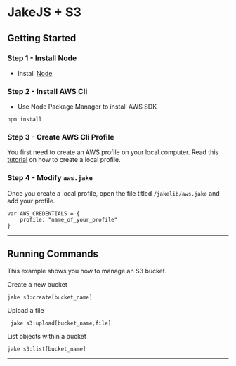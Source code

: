 # JakeJS + S3


## Getting Started

### Step 1 - Install Node

- Install [Node](https://nodejs.org/en/)


### Step 2 - Install AWS Cli

- Use Node Package Manager to install AWS SDK

```language-powerbash
npm install
```

### Step 3 - Create AWS Cli Profile

You first need to create an AWS profile on your local computer. Read this [tutorial](http://www.chrisjmendez.com/2017/01/01/aws-working-with-aws-client/) on how to create a local profile. 

### Step 4 - Modify ```aws.jake```

Once you create a local profile, open the file titled ```/jakelib/aws.jake``` and add your profile.

```language-javascript
var AWS_CREDENTIALS = {
	profile: "name_of_your_profile"
}
```


---



## Running Commands

This example shows you how to manage an S3 bucket.

Create a new bucket

```language-powerbash
jake s3:create[bucket_name]
```

Upload a file
```language-powerbash
 jake s3:upload[bucket_name,file]
```

List objects within a bucket
```language-powerbash
jake s3:list[bucket_name]
```



---
